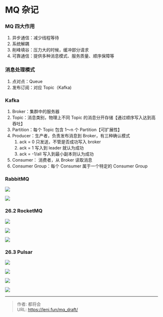 # MQ 杂记


<!--more-->

### MQ 四大作用

1. 异步通信：减少线程等待
2. 系统解耦
3. 削峰填谷：压力大的时候，缓冲部分请求
4. 可靠通信：提供多种消息模式、服务质量、顺序保障等

### 消息处理模式

1. 点对点：Queue
2. 发布订阅：对应 Topic（Kafka)
### Kafka

1. Broker：集群中的服务器
2. Topic：消息类别，物理上不同 Topic 的消息分开存储【通过顺序写入达到高吞吐】
3. Partition：每个 Topic 包含 1～n 个 Partition【可扩展性】
4. Producer：生产者，负责发布消息到 Broker，有三种确认模式
   1. ack = 0 只发送，不管是否成功写入 broker
   2. ack = 1 写入到 leader 就认为成功
   3. ack = -1/all 写入到最小副本则认为成功
5. Consumer： 消费者，从 Broker 读取消息
6. Consumer Group：每个 Consumer 属于一个特定的 Consumer Group
### RabbitMQ

![](https://publicpictures.oss-cn-hangzhou.aliyuncs.com/img/2023/08/08/809f8bd5802db6036dd49d695bdbc146.png)

![](https://publicpictures.oss-cn-hangzhou.aliyuncs.com/img/2023/08/08/183dbbbc44f662fdfa275eb66b843ba5.png)

### 26.2 RocketMQ



![](https://publicpictures.oss-cn-hangzhou.aliyuncs.com/img/2023/08/08/44d70726509f0c7222a51a21c3664a01.png)

![](https://publicpictures.oss-cn-hangzhou.aliyuncs.com/img/2023/08/08/d1d20777ccaa93ad12be8483ce7fc4e4.png)

![](https://publicpictures.oss-cn-hangzhou.aliyuncs.com/img/2023/08/08/68bb34291274bf6cffeb3ee7f7ec4299.png)



### 26.3 Pulsar
![](https://publicpictures.oss-cn-hangzhou.aliyuncs.com/img/2023/08/08/fea14246efb9d9e85c0465964bc1c53e.png)

![](https://publicpictures.oss-cn-hangzhou.aliyuncs.com/img/2023/08/08/f8a12f1e73be414694832c355eb9611a.png)

![](https://publicpictures.oss-cn-hangzhou.aliyuncs.com/img/2023/08/08/9aeb3beda3641cfa732571da1c63fc4e.png)

![](https://publicpictures.oss-cn-hangzhou.aliyuncs.com/img/2023/08/08/eed4bf1a953ac2343c339042fa866ae8.png)


---

> 作者: 都将会  
> URL: https://leni.fun/mq_draft/  

